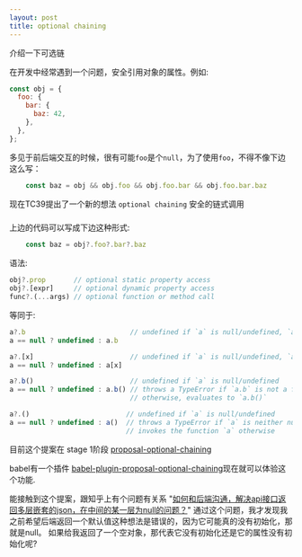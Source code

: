 ```yaml
---
layout: post
title: optional chaining
---
```

介绍一下可选链
<!-- more -->

在开发中经常遇到一个问题，安全引用对象的属性。例如:

```javascript
const obj = {
  foo: {
    bar: {
      baz: 42,
    },
  },
};
```
多见于前后端交互的时候，很有可能`foo`是个`null`，为了使用`foo`，不得不像下边这么写：
```javascript
    const baz = obj && obj.foo && obj.foo.bar && obj.foo.bar.baz
```

现在TC39提出了一个新的想法 `optional chaining` 安全的链式调用

### 
上边的代码可以写成下边这种形式:
```javascript
    const baz = obj?.foo?.bar?.baz
```

语法:

```javascript
obj?.prop       // optional static property access
obj?.[expr]     // optional dynamic property access
func?.(...args) // optional function or method call
```

等同于:

```javascript
a?.b                          // undefined if `a` is null/undefined, `a.b` otherwise.
a == null ? undefined : a.b

a?.[x]                        // undefined if `a` is null/undefined, `a[x]` otherwise.
a == null ? undefined : a[x]

a?.b()                        // undefined if `a` is null/undefined
a == null ? undefined : a.b() // throws a TypeError if `a.b` is not a function
                              // otherwise, evaluates to `a.b()`

a?.()                        // undefined if `a` is null/undefined
a == null ? undefined : a()  // throws a TypeError if `a` is neither null/undefined, nor a function
                             // invokes the function `a` otherwise
```

目前这个提案在 stage 1阶段 [proposal-optional-chaining](https://github.com/tc39/proposal-optional-chaining)

babel有一个插件 [babel-plugin-proposal-optional-chaining](https://babeljs.io/docs/en/next/babel-plugin-proposal-optional-chaining)现在就可以体验这个功能.

能接触到这个提案，跟知乎上有个问题有关系 "[如何和后端沟通，解决api接口返回多层嵌套的json，在中间的某一层为null的问题？](https://www.zhihu.com/question/282946327)"
通过这个问题，我才发现我之前希望后端返回一个默认值这种想法是错误的，因为它可能真的没有初始化，那就是null。
如果给我返回了一个空对象，那代表它没有初始化还是它的属性没有初始化呢?
